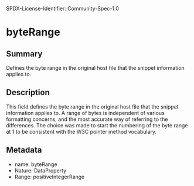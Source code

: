 SPDX-License-Identifier: Community-Spec-1.0

# byteRange

## Summary

Defines the byte range in the original host file that the snippet information applies to.

## Description

This field defines the byte range in the original host file that the snippet information applies to.
A range of bytes is independent of various formatting concerns, and the most accurate way 
of referring to the differences. The choice was made to start the numbering of 
the byte range at 1 to be consistent with the W3C pointer method vocabulary.

## Metadata

- name: byteRange
- Nature: DataProperty
- Range: positiveIntegerRange

